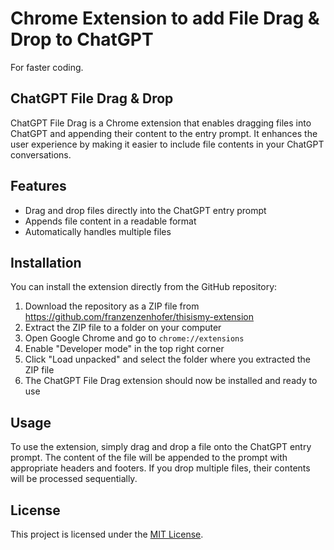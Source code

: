 # Chrome Extension to add File Drag & Drop to ChatGPT

For faster coding. 

## ChatGPT File Drag & Drop

ChatGPT File Drag is a Chrome extension that enables dragging files into ChatGPT and appending their content to the entry prompt. It enhances the user experience by making it easier to include file contents in your ChatGPT conversations.

## Features

- Drag and drop files directly into the ChatGPT entry prompt
- Appends file content in a readable format
- Automatically handles multiple files

## Installation

You can install the extension directly from the GitHub repository:

1. Download the repository as a ZIP file from https://github.com/franzenzenhofer/thisismy-extension
2. Extract the ZIP file to a folder on your computer
3. Open Google Chrome and go to `chrome://extensions`
4. Enable "Developer mode" in the top right corner
5. Click "Load unpacked" and select the folder where you extracted the ZIP file
6. The ChatGPT File Drag extension should now be installed and ready to use

## Usage

To use the extension, simply drag and drop a file onto the ChatGPT entry prompt. The content of the file will be appended to the prompt with appropriate headers and footers. If you drop multiple files, their contents will be processed sequentially.

## License

This project is licensed under the [MIT License](LICENSE).
